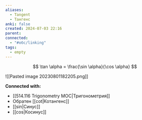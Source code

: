```yaml
---
aliases:
  - Tangent
  - Тангенс
anki: false
created: 2024-07-03 22:16
parent: 
connected:
  - "#обс/linking"
tags:
  - empty
---
```



$$
\tan \alpha = \frac{\sin \alpha}{\cos \alpha}
$$

![[Pasted image 20230801182205.png]]







**Connected with:**
- [[514.116 Trigonometry MOC|Тригонометрия]]
- Обратен [[cot|Котангенс]]
- [[sin|Синус]]
- [[cos|Косинус]]

